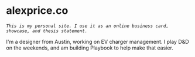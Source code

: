 # alexprice.co

_`This is my personal site. I use it as an online business card, showcase, and thesis statement.`_

I'm a designer from Austin, working on EV charger management. I play D&D on the weekends, and am building Playbook to help make that easier.
